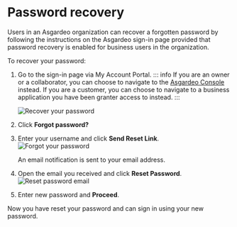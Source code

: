 # Password recovery

Users in an Asgardeo organization can recover a forgotten password by following the instructions on the Asgardeo sign-in page provided that <a :href="$withBase('/guides/user-accounts/password-recovery/')">password recovery is enabled</a> for business users in the organization.

To recover your password:
1. Go to the sign-in page via <a :href="$withBase('/guides/your-asgardeo/my-account/#access-my-account-portal')">My Account Portal</a>. 
    ::: info
    If you are an owner or a collaborator, you can choose to navigate to the [Asgardeo Console](https://console.asgardeo.io/) instead. If you are a customer, you can choose to navigate to a business application you have been granter access to instead. 
    :::

   <img :src="$withBase('/assets/img/guides/organization/self-service/customer/recover-your-password.png')" alt="Recover your password">
2. Click **Forgot password?**
3. Enter your username and click **Send Reset Link**.
   <img :src="$withBase('/assets/img/guides/organization/self-service/customer/forgot-your-password.png')" alt="Forgot your password">

   An email notification is sent to your email address. 

4. Open the email you received and click **Reset Password**.
   <img :src="$withBase('/assets/img/guides/organization/self-service/customer/reset-password-email.png')" alt="Reset password email">
5. Enter new password and **Proceed**.

Now you have reset your password and can sign in using your new password.
